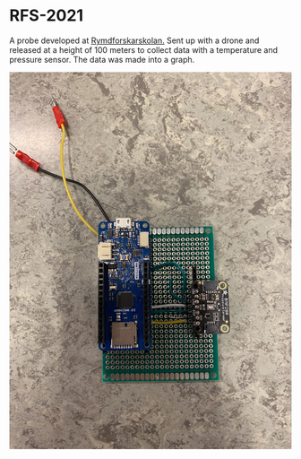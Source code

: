 # RFS-2021

A probe developed at [Rymdforskarskolan.](https://www.astronomiskungdom.se/rymdforskarskolan/) Sent up with a drone and released at a height of 100 meters to collect data with a temperature and pressure sensor. The data was made into a graph.

![arduino](https://github.com/annikamoller/RFS-2021/blob/main/IMG_526919DF6F59-1.jpeg)
